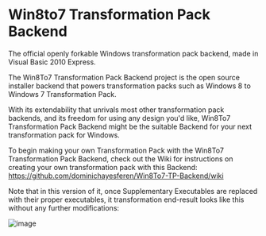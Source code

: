 # Win8to7 Transformation Pack Backend
The official openly forkable Windows transformation pack backend, made in Visual Basic 2010 Express.

The Win8To7 Transformation Pack Backend project is the open source installer backend that powers transformation packs such as Windows 8 to Windows 7 Transformation Pack.

With its extendability that unrivals most other transformation pack backends, and its freedom for using any design you'd like, Win8To7 Transformation Pack Backend might be the suitable Backend for your next transformation pack for Windows.

To begin making your own Transformation Pack with the Win8To7 Transformation Pack Backend, check out the Wiki for instructions on creating your own transformation pack with this Backend: https://github.com/dominichayesferen/Win8To7-TP-Backend/wiki

Note that in this version of it, once Supplementary Executables are replaced with their proper executables, it transformation end-result looks like this without any further modifications:

![image](https://user-images.githubusercontent.com/11057934/177057681-f2f8ba59-7529-462a-956e-d0fb49dddaa2.png)
